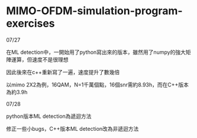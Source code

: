 ﻿# MIMO-OFDM-simulation-program-exercises

07/27

在ML detection中，一開始用了python寫出來的版本，雖然用了numpy的強大矩陣運算，但速度不是很理想

因此後來在c++重新寫了一遍，速度提升了數幾倍

以mimo 2X2為例，16QAM，N=1千萬個點，16個snr需約8.93h，而在C++版本為約3.9h


07/28

python版本ML detection為遞迴方法

修正一些小bugs，C++版本ML detection改為非遞迴方法
